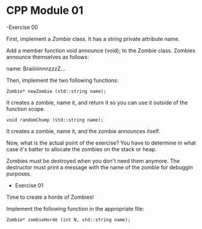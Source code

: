 # CPP Module 01

-Exercise 00

First, implement a *Zombie* class. It has a string private attribute name.

Add a member function void announce (void)\; to the Zombie class. Zombies announce themselves as follows:

name: BraiiiiiinnnzzzZ...
  
Then, implement the two following functions:
  
```Zombie* newZombie (std::string name);```

It creates a zombie, name it, and return it so you can use it outside of the function scope.

```void randomChump (std::string name);```

It creates a zombie, name it, and the zombie announces itself.

Now, what is the actual point of the exercise? You have to determine in what case it's batter to allocate the zombies on the stack or heap.

Zombies must be destroyed when you don't need them anymore. The destructor must print a message with the name of the zombie for debuggin purposes.

- Exercise 01

Time to create a horde of Zombies!

Implement the following function in the appropriate file:

```Zombie* zombieHorde (int N, std::string name);```
